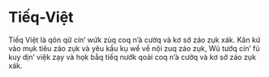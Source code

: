 # Tiếq-Việt
Tiếq Việt là qôn qữ cín’ wứk zùq coq n’à cườq và kơ sở záo zụk xák. Kăn kứ vào mụk tiêu záo zụk và yêu kầu kụ wể về nội zuq záo zụk, Wủ tướq cín’ fủ kuy dịn’ việk zạy và họk bằq tiếq nướk qoài coq n’à cườq và kơ sở záo zụk xák.
